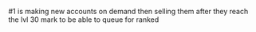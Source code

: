 #1
is making new accounts on demand
then selling them after they reach the lvl 30 mark
to be able to queue for ranked
